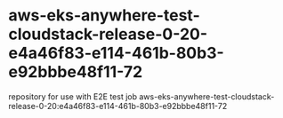 # aws-eks-anywhere-test-cloudstack-release-0-20-e4a46f83-e114-461b-80b3-e92bbbe48f11-72
repository for use with E2E test job aws-eks-anywhere-test-cloudstack-release-0-20:e4a46f83-e114-461b-80b3-e92bbbe48f11-72
